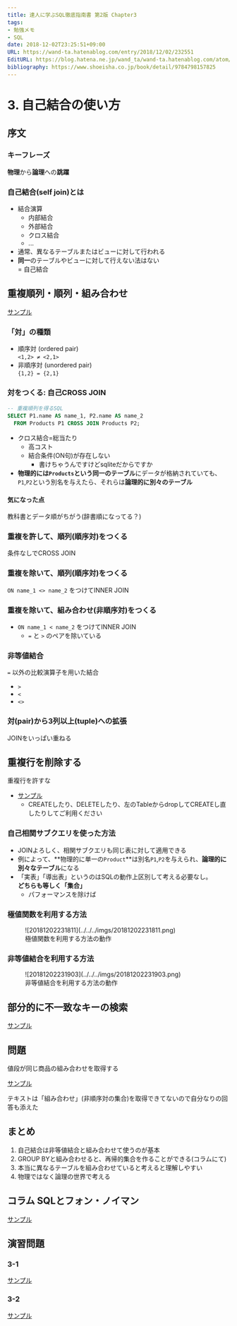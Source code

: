 ```yaml
---
title: 達人に学ぶSQL徹底指南書 第2版 Chapter3
tags:
- 勉強メモ
- SQL
date: 2018-12-02T23:25:51+09:00
URL: https://wand-ta.hatenablog.com/entry/2018/12/02/232551
EditURL: https://blog.hatena.ne.jp/wand_ta/wand-ta.hatenablog.com/atom/entry/10257846132679170634
bibliography: https://www.shoeisha.co.jp/book/detail/9784798157825
---
```


# 3. 自己結合の使い方



## 序文

### キーフレーズ

**物理**から**論理**への**跳躍**

### 自己結合(self join)とは

- 結合演算
   - 内部結合
   - 外部結合
   - クロス結合
   - ...
- 通常、異なるテーブルまたはビューに対して行われる
- **同一**のテーブルやビューに対して行えない法はない  
   = 自己結合


## 重複順列・順列・組み合わせ

[サンプル](https://sqliteonline.com/#fiddle-5c07475308ee3asdjpamcqfc)

### 「対」の種類

- 順序対 (ordered pair)  
  `<1,2> ≠ <2,1>`
- 非順序対 (unordered pair)  
  `{1,2} = {2,1}`

### 対をつくる: 自己CROSS JOIN

```sql
-- 重複順列を得るSQL
SELECT P1.name AS name_1, P2.name AS name_2
  FROM Products P1 CROSS JOIN Products P2;

```

- クロス結合=総当たり
   - 高コスト
   - 結合条件(ON句)が存在しない
       - 書けちゃうんですけどsqliteだからですか
- **物理的には`Products`という同一のテーブル**にデータが格納されていても、  
  `P1`,`P2`という別名を与えたら、それらは**論理的に別々のテーブル**
  
#### 気になった点

教科書とデータ順がちがう(辞書順になってる？)

### 重複を許して、順列(順序対)をつくる

条件なしでCROSS JOIN

### 重複を除いて、順列(順序対)をつくる

`ON name_1 <> name_2` をつけてINNER JOIN

### 重複を除いて、組み合わせ(非順序対)をつくる

- `ON name_1 < name_2` をつけてINNER JOIN
   - `=` と `>` のペアを除いている
   
### 非等値結合

`=` 以外の比較演算子を用いた結合

- `>`
- `<`
- `<>`
     
### 対(pair)から3列以上(tuple)への拡張

JOINをいっぱい重ねる



## 重複行を削除する

重複行を許すな

- [サンプル](https://sqliteonline.com/#fiddle-5c074a8208ee4asdjpamu7fb)
   - CREATEしたり、DELETEしたり、左のTableからdropしてCREATEし直したりしてご利用ください


### 自己相関サブクエリを使った方法

- JOINよろしく、相関サブクエリも同じ表に対して適用できる
- 例によって、**物理的に単一の`Product`**は別名`P1`,`P2`を与えられ、**論理的に別々なテーブル**になる
- 「実表」「導出表」というのはSQLの動作上区別して考える必要なし。  
  **どちらも等しく「集合」**
   - パフォーマンスを除けば

### 極値関数を利用する方法

<figure class="figure-image figure-image-fotolife" title="極値関数を利用する方法の動作">![20181202231811](../../../imgs/20181202231811.png)<figcaption>極値関数を利用する方法の動作</figcaption></figure>

### 非等値結合を利用する方法

<figure class="figure-image figure-image-fotolife" title="非等値結合を利用する方法の動作">![20181202231903](../../../imgs/20181202231903.png)<figcaption>非等値結合を利用する方法の動作</figcaption></figure>



## 部分的に不一致なキーの検索

[サンプル](https://sqliteonline.com/#fiddle-5c074c1c08ee6asdjpan2znd)


## 問題

値段が同じ商品の組み合わせを取得する

[サンプル](https://sqliteonline.com/#fiddle-5c07439d08edeasdjpalscx9)

テキストは「組み合わせ」(非順序対の集合)を取得できてないので自分なりの回答も添えた


## まとめ

1. 自己結合は非等値結合と組み合わせて使うのが基本
1. GROUP BYと組み合わせると、再帰的集合を作ることができる(コラムにて)
1. 本当に異なるテーブルを組み合わせていると考えると理解しやすい
1. 物理ではなく論理の世界で考える


## コラム SQLとフォン・ノイマン

[サンプル](https://sqliteonline.com/#fiddle-5c0746e708ee2asdjpamaf2r)


## 演習問題

### 3-1

[サンプル](https://sqliteonline.com/#fiddle-5c07475308ee3asdjpamcqfc)


### 3-2

[サンプル](https://sqliteonline.com/#fiddle-5c07b89208ef7asdjpb3m3ki)

